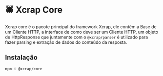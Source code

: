 # 🕷️ Xcrap Core

Xcrap core é o pacote principal do framework Xcrap, ele contém a Base de um Cliente HTTP, a interface de como deve ser um Cliente HTTP, um objeto de HttpResponse que juntamente com o `@xcrap/parser` é utilizado para fazer parsing e extração de dados do conteúdo da resposta.

## Instalação

```
npm i @xcrap/core
```